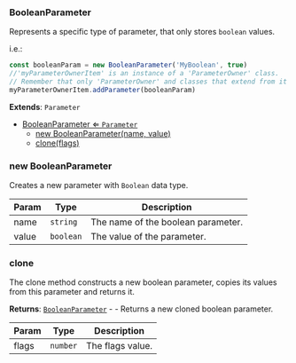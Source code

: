 <a name="BooleanParameter"></a>

### BooleanParameter 
Represents a specific type of parameter, that only stores `boolean` values.

i.e.:
```javascript
const booleanParam = new BooleanParameter('MyBoolean', true)
//'myParameterOwnerItem' is an instance of a 'ParameterOwner' class.
// Remember that only 'ParameterOwner' and classes that extend from it can host 'Parameter' objects.
myParameterOwnerItem.addParameter(booleanParam)
```


**Extends**: <code>Parameter</code>  

* [BooleanParameter ⇐ <code>Parameter</code>](#BooleanParameter)
    * [new BooleanParameter(name, value)](#new-BooleanParameter)
    * [clone(flags)](#clone)

<a name="new_BooleanParameter_new"></a>

### new BooleanParameter
Creates a new parameter with `Boolean` data type.


| Param | Type | Description |
| --- | --- | --- |
| name | <code>string</code> | The name of the boolean parameter. |
| value | <code>boolean</code> | The value of the parameter. |

<a name="BooleanParameter+clone"></a>

### clone
The clone method constructs a new boolean parameter,
copies its values from this parameter and returns it.


**Returns**: [<code>BooleanParameter</code>](#BooleanParameter) - - Returns a new cloned boolean parameter.  

| Param | Type | Description |
| --- | --- | --- |
| flags | <code>number</code> | The flags value. |

